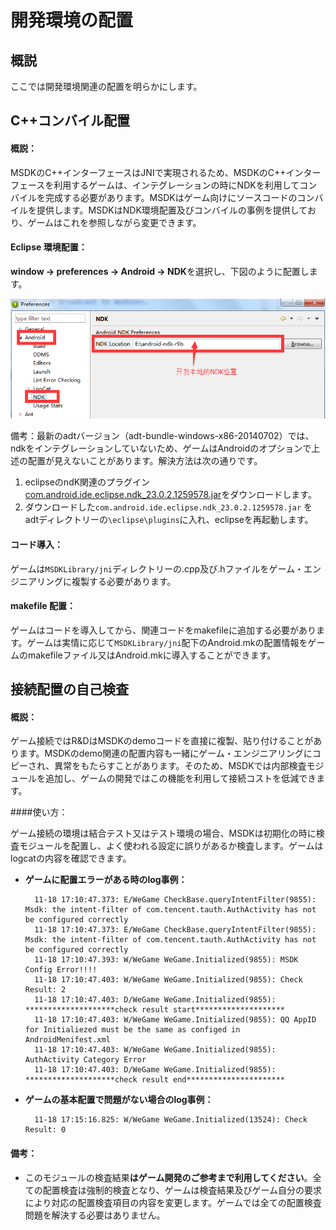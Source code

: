 ﻿
開発環境の配置
===

概説
---

ここでは開発環境関連の配置を明らかにします。

C++コンバイル配置
---
#### 概説：

MSDKのC++インターフェースはJNIで実現されるため、MSDKのC++インターフェースを利用するゲームは、インテグレーションの時にNDKを利用してコンバイルを完成する必要があります。MSDKはゲーム向けにソースコードのコンバイルを提供します。MSDKはNDK環境配置及びコンバイルの事例を提供しており、ゲームはこれを参照しながら変更できます。

#### Eclipse 環境配置：

**window -> preferences -> Android -> NDK**を選択し、下図のように配置します。

![NDK配置](./ndk.png "ndk 配置")

備考：最新のadtバージョン（adt-bundle-windows-x86-20140702）では、ndkをインテグレーションしていないため、ゲームはAndroidのオプションで上述の配置が見えないことがあります。解決方法は次の通りです。

1. eclipseのndK関連のプラグイン[com.android.ide.eclipse.ndk_23.0.2.1259578.jar](https://github.com/bihe0832/Settings-Tools/tree/master/adt/plugins)をダウンロードします。
2. ダウンロードした`com.android.ide.eclipse.ndk_23.0.2.1259578.jar` をadtディレクトリーの`\eclipse\plugins`に入れ、eclipseを再起動します。

#### コード導入：

ゲームは`MSDKLibrary/jni`ディレクトリーの.cpp及び.hファイルをゲーム・エンジニアリングに複製する必要があります。

#### makefile 配置：

ゲームはコードを導入してから、関連コードをmakefileに追加する必要があります。ゲームは実情に応じて`MSDKLibrary/jni`配下のAndroid.mkの配置情報をゲームのmakefileファイル又はAndroid.mkに導入することができます。


接続配置の自己検査
---

#### 概説：

ゲーム接続ではR&DはMSDKのdemoコードを直接に複製、貼り付けることがあります。MSDKのdemo関連の配置内容も一緒にゲーム・エンジニアリングにコピーされ、異常をもたらすことがあります。そのため、MSDKでは内部検査モジュールを追加し、ゲームの開発ではこの機能を利用して接続コストを低減できます。

####使い方：

ゲーム接続の環境は結合テスト又はテスト環境の場合、MSDKは初期化の時に検査モジュールを配置し、よく使われる設定に誤りがあるか検査します。ゲームはlogcatの内容を確認できます。

- **ゲームに配置エラーがある時のlog事例：**

		11-18 17:10:47.373: E/WeGame CheckBase.queryIntentFilter(9855): Msdk: the intent-filter of com.tencent.tauth.AuthActivity has not be configured correctly
		11-18 17:10:47.373: E/WeGame CheckBase.queryIntentFilter(9855): Msdk: the intent-filter of com.tencent.tauth.AuthActivity has not be configured correctly
		11-18 17:10:47.393: W/WeGame WeGame.Initialized(9855): MSDK Config Error!!!!
		11-18 17:10:47.403: W/WeGame WeGame.Initialized(9855): Check Result: 2
		11-18 17:10:47.403: D/WeGame WeGame.Initialized(9855):  ********************check result start********************
		11-18 17:10:47.403: W/WeGame WeGame.Initialized(9855): QQ AppID for Initialiezed must be the same as configed in AndroidMenifest.xml
		11-18 17:10:47.403: W/WeGame WeGame.Initialized(9855): AuthActivity Category Error
		11-18 17:10:47.403: D/WeGame WeGame.Initialized(9855):  ********************check result end**********************

- **ゲームの基本配置で問題がない場合のlog事例：**

		11-18 17:15:16.825: W/WeGame WeGame.Initialized(13524): Check Result: 0

#### 備考：

- このモジュールの検査結果**はゲーム開発のご参考まで利用してください**。全ての配置検査は強制的検査となり、ゲームは検査結果及びゲーム自分の要求により対応の配置検査項目の内容を変更します。ゲームでは全ての配置検査問題を解決する必要はありません。


